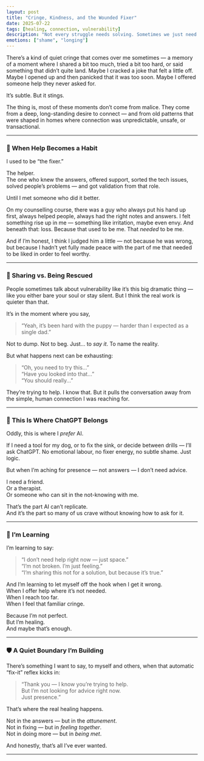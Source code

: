 ```yaml
---
layout: post
title: "Cringe, Kindness, and the Wounded Fixer"
date: 2025-07-22
tags: [healing, connection, vulnerability]
description: "Not every struggle needs solving. Sometimes we just need someone to sit with us in it. Reflections on presence, projection, and the quiet longing to be met."
emotions: ["shame", "longing"]
---
```


There’s a kind of quiet cringe that comes over me sometimes — a memory of a moment where I shared a bit too much, tried a bit too hard, or said something that didn’t quite land. Maybe I cracked a joke that felt a little off. Maybe I opened up and then panicked that it was too soon. Maybe I offered someone help they never asked for.

It’s subtle. But it stings.

The thing is, most of these moments don’t come from malice. They come from a deep, long-standing desire to connect — and from old patterns that were shaped in homes where connection was unpredictable, unsafe, or transactional.

---

### 🧠 When Help Becomes a Habit

I used to be “the fixer.”

The helper.  
The one who knew the answers, offered support, sorted the tech issues, solved people’s problems — and got validation from that role.

Until I met someone who did it better.

On my counselling course, there was a guy who always put his hand up first, always helped people, always had the right notes and answers. I felt something rise up in me — something like irritation, maybe even envy. And beneath that: loss. Because that used to be me. That *needed* to be me.

And if I’m honest, I think I judged him a little — not because he was wrong, but because I hadn’t yet fully made peace with the part of me that needed to be liked in order to feel worthy.

---

### 🧩 Sharing vs. Being Rescued

People sometimes talk about vulnerability like it’s this big dramatic thing — like you either bare your soul or stay silent. But I think the real work is quieter than that.

It’s in the moment where you say,  
> “Yeah, it’s been hard with the puppy — harder than I expected as a single dad.”  

Not to dump. Not to beg. Just… to *say it*. To name the reality.

But what happens next can be exhausting:  
> “Oh, you need to try this…”  
> “Have you looked into that…”  
> “You should really…”

They’re trying to help. I know that. But it pulls the conversation away from the simple, human connection I was reaching for.

---

### 🤖 This Is Where ChatGPT Belongs

Oddly, this is where I *prefer* AI.

If I need a tool for my dog, or to fix the sink, or decide between drills — I’ll ask ChatGPT. No emotional labour, no fixer energy, no subtle shame. Just logic.

But when I’m aching for presence — not answers — I don’t need advice.

I need a friend.  
Or a therapist.  
Or someone who can sit in the not-knowing with me.

That’s the part AI can’t replicate.  
And it’s the part so many of us crave without knowing how to ask for it.

---

### 🌿 I’m Learning

I’m learning to say:  
> “I don’t need help right now — just space.”  
> “I’m not broken. I’m just feeling.”  
> “I’m sharing this not for a solution, but because it’s true.”

And I’m learning to let myself off the hook when I get it wrong.  
When I offer help where it’s not needed.  
When I reach too far.  
When I feel that familiar cringe.

Because I’m not perfect.  
But I’m healing.  
And maybe that’s enough.

---

### 🛡️ A Quiet Boundary I’m Building

There’s something I want to say, to myself and others, when that automatic “fix-it” reflex kicks in:

> “Thank you — I know you’re trying to help.  
But I’m not looking for advice right now.  
Just presence.”

That’s where the real healing happens.

Not in the answers — but in the *attunement*.  
Not in fixing — but in *feeling together*.  
Not in doing more — but in *being met*.

And honestly, that’s all I’ve ever wanted.


---
